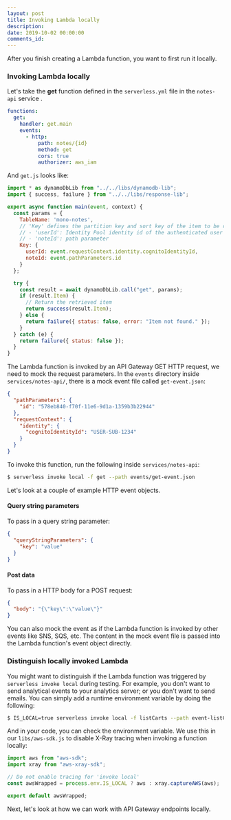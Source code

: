 ```yaml
---
layout: post
title: Invoking Lambda locally
description: 
date: 2019-10-02 00:00:00
comments_id: 
---
```


After you finish creating a Lambda function, you want to first run it locally.

### Invoking Lambda locally

Let's take the **get** function defined in the `serverless.yml` file in the `notes-api` service .

``` yaml
functions:
  get:
    handler: get.main
    events:
      - http:
          path: notes/{id}
          method: get
          cors: true
          authorizer: aws_iam
```

And `get.js` looks like:

``` javascript
import * as dynamoDbLib from "../../libs/dynamodb-lib";
import { success, failure } from "../../libs/response-lib";

export async function main(event, context) {
  const params = {
    TableName: 'mono-notes',
    // 'Key' defines the partition key and sort key of the item to be retrieved
    // - 'userId': Identity Pool identity id of the authenticated user
    // - 'noteId': path parameter
    Key: {
      userId: event.requestContext.identity.cognitoIdentityId,
      noteId: event.pathParameters.id
    }
  };

  try {
    const result = await dynamoDbLib.call("get", params);
    if (result.Item) {
      // Return the retrieved item
      return success(result.Item);
    } else {
      return failure({ status: false, error: "Item not found." });
    }
  } catch (e) {
    return failure({ status: false });
  }
}
```

The Lambda function is invoked by an API Gateway GET HTTP request, we need to mock the request parameters. In the `events` directory inside `services/notes-api/`, there  is a mock event file called `get-event.json`:

``` json
{
  "pathParameters": {
    "id": "578eb840-f70f-11e6-9d1a-1359b3b22944"
  },
  "requestContext": {
    "identity": {
      "cognitoIdentityId": "USER-SUB-1234"
    }
  }
}
```

To invoke this function, run the following inside `services/notes-api`:

``` bash
$ serverless invoke local -f get --path events/get-event.json
```

Let's look at a couple of example HTTP event objects.

#### Query string parameters

To pass in a query string parameter:

``` json
{
  "queryStringParameters": {
    "key": "value"
  }
}
```

#### Post data

To pass in a HTTP body for a POST request:

``` json
{
  "body": "{\"key\":\"value\"}"
}
```

You can also mock the event as if the Lambda function is invoked by other events like SNS, SQS, etc. The content in the mock event file is passed into the Lambda function's event object directly.

### Distinguish locally invoked Lambda

You might want to distinguish if the Lambda function was triggered by `serverless invoke local` during testing. For example, you don't want to send analytical events to your analytics server; or you don't want to send emails. You can simply add a runtime environment variable by doing the following:

``` bash
$ IS_LOCAL=true serverless invoke local -f listCarts --path event-listCarts.json
```

And in your code, you can check the environment variable. We use this in our `libs/aws-sdk.js` to disable X-Ray tracing when invoking a function locally:

``` javascript
import aws from "aws-sdk";
import xray from "aws-xray-sdk";

// Do not enable tracing for 'invoke local'
const awsWrapped = process.env.IS_LOCAL ? aws : xray.captureAWS(aws);

export default awsWrapped;
```

Next, let's look at how we can work with API Gateway endpoints locally.

